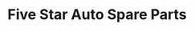 ---
title: "Five Star Auto Spare Parts"
url: /karachi/five-star-auto-spare-parts/
shop: motorcycle
---